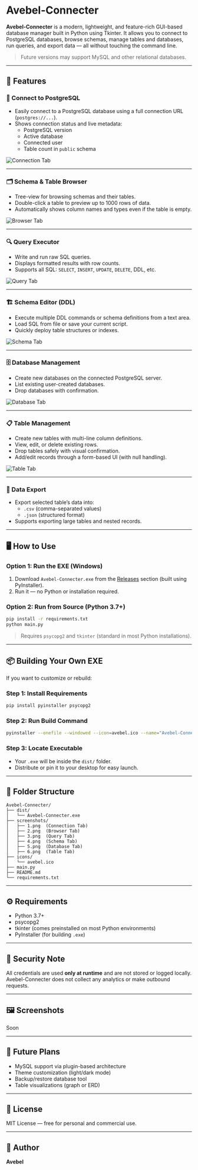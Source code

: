 # Avebel-Connecter

**Avebel-Connecter** is a modern, lightweight, and feature-rich GUI-based database manager built in Python using Tkinter. It allows you to connect to PostgreSQL databases, browse schemas, manage tables and databases, run queries, and export data — all without touching the command line.

> Future versions may support MySQL and other relational databases.

---

## 🔧 Features

### 🔗 Connect to PostgreSQL
- Easily connect to a PostgreSQL database using a full connection URL (`postgres://...`).
- Shows connection status and live metadata:
  - PostgreSQL version
  - Active database
  - Connected user
  - Table count in `public` schema

![Connection Tab](screenshots/connection-tab.png)

---

### 🗂️ Schema & Table Browser
- Tree-view for browsing schemas and their tables.
- Double-click a table to preview up to 1000 rows of data.
- Automatically shows column names and types even if the table is empty.

![Browser Tab](screenshots/browser-tab.png)

---

### 🔍 Query Executor
- Write and run raw SQL queries.
- Displays formatted results with row counts.
- Supports all SQL: `SELECT`, `INSERT`, `UPDATE`, `DELETE`, DDL, etc.

![Query Tab](screenshots/query-tab.png)

---

### 🏗️ Schema Editor (DDL)
- Execute multiple DDL commands or schema definitions from a text area.
- Load SQL from file or save your current script.
- Quickly deploy table structures or indexes.

![Schema Tab](screenshots/schema-tab.png)

---

### 🗄️ Database Management
- Create new databases on the connected PostgreSQL server.
- List existing user-created databases.
- Drop databases with confirmation.

![Database Tab](screenshots/database-tab.png)

---

### 📋 Table Management
- Create new tables with multi-line column definitions.
- View, edit, or delete existing rows.
- Drop tables safely with visual confirmation.
- Add/edit records through a form-based UI (with null handling).

![Table Tab](screenshots/table-tab.png)

---

### 💾 Data Export
- Export selected table’s data into:
  - `.csv` (comma-separated values)
  - `.json` (structured format)
- Supports exporting large tables and nested records.

---

## 🖥️ How to Use

### Option 1: Run the EXE (Windows)
1. Download `Avebel-Connecter.exe` from the [Releases](#) section (built using PyInstaller).
2. Run it — no Python or installation required.

### Option 2: Run from Source (Python 3.7+)
```bash
pip install -r requirements.txt
python main.py
````

> Requires `psycopg2` and `tkinter` (standard in most Python installations).

---

## 📦 Building Your Own EXE

If you want to customize or rebuild:

### Step 1: Install Requirements

```bash
pip install pyinstaller psycopg2
```

### Step 2: Run Build Command

```bash
pyinstaller --onefile --windowed --icon=avebel.ico --name="Avebel-Connecter" main.py
```

### Step 3: Locate Executable

* Your `.exe` will be inside the `dist/` folder.
* Distribute or pin it to your desktop for easy launch.

---

## 📁 Folder Structure

```
Avebel-Connecter/
├── dist/
│   └── Avebel-Connecter.exe
├── screenshots/
│   ├── 1.png  (Connection Tab)
│   ├── 2.png  (Browser Tab)
│   ├── 3.png  (Query Tab)
│   ├── 4.png  (Schema Tab)
│   ├── 5.png  (Database Tab)
│   ├── 6.png  (Table Tab)
├── icons/
│   └── avebel.ico
├── main.py
├── README.md
└── requirements.txt
```

---

## ⚙️ Requirements

* Python 3.7+
* psycopg2
* tkinter (comes preinstalled on most Python environments)
* PyInstaller (for building `.exe`)

---

## 🔐 Security Note

All credentials are used **only at runtime** and are not stored or logged locally. Avebel-Connecter does not collect any analytics or make outbound requests.

---

## 🖼️ Screenshots

Soon

---

## 🧠 Future Plans

* MySQL support via plugin-based architecture
* Theme customization (light/dark mode)
* Backup/restore database tool
* Table visualizations (graph or ERD)

---

## 📜 License

MIT License — free for personal and commercial use.

---

## 👤 Author

**Avebel**

```
```
